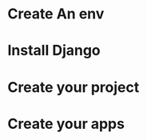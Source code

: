 <!-- My First Django project -->

# Create An env

# Install Django

# Create your project

# Create your apps